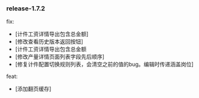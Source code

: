 ### release-1.7.2

fix:

- [计件工资详情导出包含总金额]
- [修改查看历史版本返回按钮]
- [计件工资详情导出包含总金额
- [修改产量详情页面列表字段先后顺序]
- [修复计件配置切换规则列表，会清空之前的值的bug。编辑时传递涵盖岗位]

feat:

- [添加翻页缓存]

